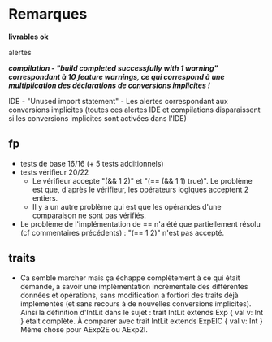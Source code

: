 # Remarques

**livrables ok**

alertes

***compilation - "build completed successfully with 1 warning"
correspondant à 10 feature warnings, ce qui correspond à une multiplication des déclarations de conversions implicites !***

IDE - "Unused import statement" - Les alertes correspondant aux conversions implicites (toutes ces alertes IDE et compilations disparaissent si les conversions implicites sont activées dans l'IDE)

## fp

- tests de base 16/16 (+ 5 tests additionnels)
- tests vérifieur 20/22
  - Le vérifieur accepte "(&& 1 2)" et "(== (&& 1 1) true)". Le problème est que, d'après le vérifieur, les opérateurs logiques acceptent 2 entiers.
  - Il y a un autre problème qui est que les opérandes d'une comparaison ne sont pas vérifiés.
- Le problème de l'implémentation de == n'a été que partiellement résolu (cf commentaires précédents) : "(== 1 2)" n'est pas accepté.

## traits

- Ca semble marcher mais ça échappe complètement à ce qui était demandé, à savoir une implémentation incrémentale des différentes données et opérations, sans modification a fortiori des traits déjà implémentés (et sans recours à de nouvelles conversions implicites).
Ainsi la définition d'IntLit dans le sujet : trait IntLit extends Exp { val v: Int } était complète.
À comparer avec trait IntLit extends ExpEIC { val v: Int } Même chose pour AExp2E ou AExp2I.
